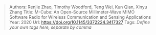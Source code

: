 > Authors: Renjie Zhao, Timothy Woodford, Teng Wei, Kun Qian, Xinyu Zhang
> Title: M-Cube: An Open-Source Millimeter-Wave MIMO Software Radio for Wireless Communication and Sensing Applications
> Year: 2020
> Url: https://doi.org/10.1145/3372224.3417327
> Tags: *Define your own tags here, separate by comma*